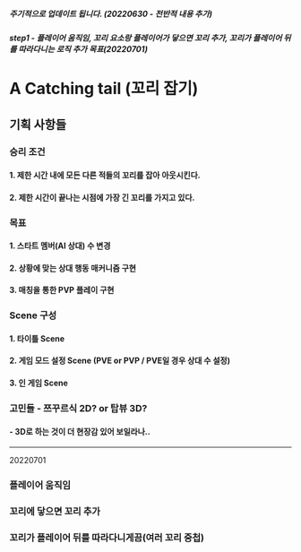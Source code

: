 ##### 주기적으로 업데이트 됩니다. (20220630 - 전반적 내용 추가)
##### step1 - 플레이어 움직임, 꼬리 요소랑 플레이어가 닿으면 꼬리 추가, 꼬리가 플레이어 뒤를 따라다니는 로직 추가 목표(20220701)

# A Catching tail (꼬리 잡기)

## 기획 사항들

### 승리 조건

#### 1. 제한 시간 내에 모든 다른 적들의 꼬리를 잡아 아웃시킨다.
#### 2. 제한 시간이 끝나는 시점에 가장 긴 꼬리를 가지고 있다.


### 목표

#### 1. 스타트 멤버(AI 상대) 수 변경
#### 2. 상황에 맞는 상대 행동 매커니즘 구현
#### 3. 매칭을 통한 PVP 플레이 구현



### Scene 구성

#### 1. 타이틀 Scene
#### 2. 게임 모드 설정 Scene (PVE or PVP / PVE일 경우 상대 수 설정)
#### 3. 인 게임 Scene


### 고민들 - 쯔꾸르식 2D? or 탑뷰 3D?

#### - 3D로 하는 것이 더 현장감 있어 보일라나..

<hr>

20220701

### 플레이어 움직임
### 꼬리에 닿으면 꼬리 추가
### 꼬리가 플레이어 뒤를 따라다니게끔(여러 꼬리 중첩)


